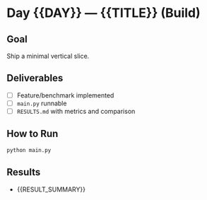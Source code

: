 # Day {{DAY}} — {{TITLE}} (Build)

## Goal
Ship a minimal vertical slice.

## Deliverables
- [ ] Feature/benchmark implemented
- [ ] `main.py` runnable
- [ ] `RESULTS.md` with metrics and comparison

## How to Run
```bash
python main.py
```

## Results
- {{RESULT_SUMMARY}}
